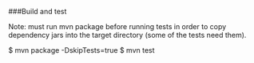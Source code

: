 ###Build and test

Note: must run mvn package before running tests in order to copy dependency jars into 
the target directory (some of the tests need them).

$ mvn package -DskipTests=true
$ mvn test
